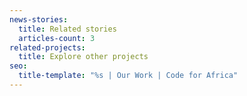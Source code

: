 ```yaml
---
news-stories:
  title: Related stories
  articles-count: 3
related-projects:
  title: Explore other projects
seo:
  title-template: "%s | Our Work | Code for Africa"
---
```

